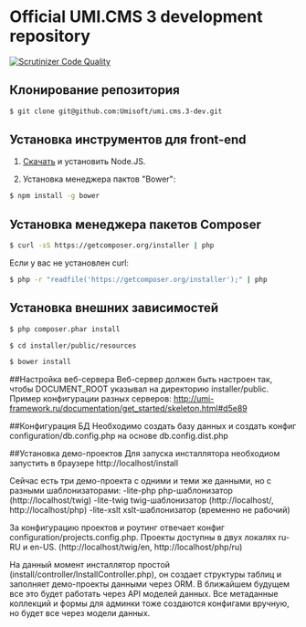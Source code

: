 Official UMI.CMS 3 development repository
=============

[![Scrutinizer Code Quality](https://scrutinizer-ci.com/g/Umisoft/umi.cms.3-dev/badges/quality-score.png?b=dev&s=f8e7d72d796fb24475b431ffd024d92e60f7a16a)](https://scrutinizer-ci.com/g/Umisoft/umi.cms.3-dev/?branch=dev)

## Клонирование репозитория
```sh
$ git clone git@github.com:Umisoft/umi.cms.3-dev.git
```
## Установка инструментов для front-end

1) <a href="http://nodejs.org/download/">Скачать</a> и установить Node.JS.

2) Установка менеджера пактов "Bower":

```sh
$ npm install -g bower
```

## Установка менеджера пакетов Composer
```sh
$ curl -sS https://getcomposer.org/installer | php
```

Если у вас не установлен curl:

```sh
$ php -r "readfile('https://getcomposer.org/installer');" | php
```

## Установка внешних зависимостей

```sh
$ php composer.phar install
```

```sh
$ cd installer/public/resources
```

```sh
$ bower install
```

##Настройка веб-сервера
Веб-сервер должен быть настроен так, чтобы DOCUMENT_ROOT указывал на директорию installer/public.
Пример конфигурации разных серверов: http://umi-framework.ru/documentation/get_started/skeleton.html#d5e89

##Конфигурация БД
Необходимо создать базу данных и создать конфиг configuration/db.config.php на основе db.config.dist.php

##Установка демо-проектов
Для запуска инсталлятора необходиом запустить в браузере http://localhost/install

Сейчас есть три демо-проекта с одними и теми же данными, но с разными шаблонизаторами:
-lite-php php-шаблонизатор (http://localhost/twig)
-lite-twig twig-шаблонизатор (http://localhost/, http://localhost/php)
-lite-xslt xslt-шаблонизатор (временно не рабочий)

За конфигурацию проектов и роутинг отвечает конфиг configuration/projects.config.php.
Проекты доступны в двух локалях ru-RU и en-US. (http://localhost/twig/en, http://localhost/php/ru)

На данный момент инсталлятор простой (install/controller/InstallController.php), он создает структуры таблиц
и заполняет демо-проекты данными через ORM. В ближайшем будущем все это будет работать через API моделей данных.
Все метаданные коллекций и формы для админки тоже создаются конфигами вручную, но будет все через модели данных.
